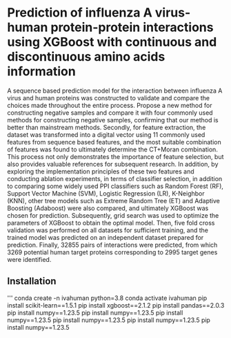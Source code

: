 # Prediction of influenza A virus-human protein-protein interactions using XGBoost with continuous and discontinuous amino acids information
   A sequence based prediction model for the interaction between influenza A virus and human proteins was constructed to validate and compare the choices made throughout the entire process. Propose a new method for constructing negative samples and compare it with four commonly used methods for constructing negative samples, confirming that our method is better than mainstream methods. Secondly, for feature extraction, the dataset was transformed into a digital vector using 11 commonly used features from sequence based features, and the most suitable combination of features was found to ultimately determine the CT+Moran combination. This process not only demonstrates the importance of feature selection, but also provides valuable references for subsequent research. In addition, by exploring the implementation principles of these two features and conducting ablation experiments, in terms of classifier selection, in addition to comparing some widely used PPI classifiers such as Random Forest (RF), Support Vector Machine (SVM), Logistic Regression (LR), K-Neighbor (KNN), other tree models such as Extreme Random Tree (ET) and Adaptive Boosting (Adaboost) were also compared, and ultimately XGBoost was chosen for prediction. Subsequently, grid search was used to optimize the parameters of XGBoost to obtain the optimal model. Then, five fold cross validation was performed on all datasets for sufficient training, and the trained model was predicted on an independent dataset prepared for prediction. Finally, 32855 pairs of interactions were predicted, from which 3269 potential human target proteins corresponding to 2995 target genes were identified.
##  Installation
'''
conda create -n ivahuman python=3.8
conda activate ivahuman
pip install scikit-learn==1.5.1
pip install xgboost==2.1.2
pip install pandas==2.0.3
pip install numpy==1.23.5
pip install numpy==1.23.5
pip install numpy==1.23.5
pip install numpy==1.23.5
pip install numpy==1.23.5
pip install numpy==1.23.5
## 
